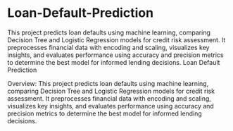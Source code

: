 # Loan-Default-Prediction
This project predicts loan defaults using machine learning, comparing Decision Tree and Logistic Regression models for credit risk assessment. It preprocesses financial data with encoding and scaling, visualizes key insights, and evaluates performance using accuracy and precision metrics to determine the best model for informed lending decisions.
Loan Default Prediction

Overview: This project predicts loan defaults using machine learning, comparing Decision Tree and Logistic Regression models for credit risk assessment. It preprocesses financial data with encoding and scaling, visualizes key insights, and evaluates performance using accuracy and precision metrics to determine the best model for informed lending decisions.

